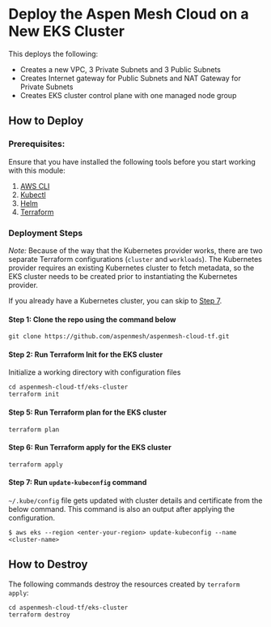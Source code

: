 # Deploy the Aspen Mesh Cloud on a New EKS Cluster

This deploys the following:

- Creates a new  VPC, 3 Private Subnets and 3 Public Subnets
- Creates Internet gateway for Public Subnets and NAT Gateway for Private Subnets
- Creates EKS cluster control plane with one managed node group

## How to Deploy

### Prerequisites:

Ensure that you have installed the following tools before you start working with this module:

 1. [AWS CLI](https://docs.aws.amazon.com/cli/latest/userguide/install-cliv2.html)
 1. [Kubectl](https://Kubernetes.io/docs/tasks/tools/)
 1. [Helm](https://helm.sh/docs/intro/install/)
 1. [Terraform](https://learn.hashicorp.com/tutorials/terraform/install-cli)

### Deployment Steps

_Note:_ Because of the way that the Kubernetes provider works, there are two separate Terraform configurations (`cluster` and `workloads`).  The Kubernetes provider requires an existing Kubernetes cluster to fetch metadata, so the EKS cluster needs to be created prior to instantiating the Kubernetes provider.

If you already have a Kubernetes cluster, you can skip to [Step 7](#step-7-run-terraform-init-for-the-workloads).

#### Step 1: Clone the repo using the command below

```shell script
git clone https://github.com/aspenmesh/aspenmesh-cloud-tf.git
```

#### Step 2: Run Terraform Init for the EKS cluster

Initialize a working directory with configuration files

```shell script
cd aspenmesh-cloud-tf/eks-cluster
terraform init
```

#### Step 5: Run Terraform plan for the EKS cluster

```shell script
terraform plan
```

#### Step 6: Run Terraform apply for the EKS cluster

```shell script
terraform apply
```

#### Step 7: Run `update-kubeconfig` command

`~/.kube/config` file gets updated with cluster details and certificate from the below command.  This command is also an output after applying the configuration.

    $ aws eks --region <enter-your-region> update-kubeconfig --name <cluster-name>

## How to Destroy

The following commands destroy the resources created by `terraform apply`:

```shell script
cd aspenmesh-cloud-tf/eks-cluster
terraform destroy
```

